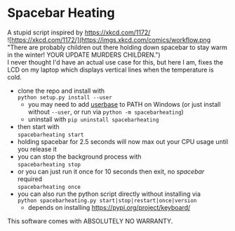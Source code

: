 # Spacebar Heating
A stupid script inspired by https://xkcd.com/1172/  
![https://xkcd.com/1172/](https://imgs.xkcd.com/comics/workflow.png "There are probably children out there holding down spacebar to stay warm in the winter! YOUR UPDATE MURDERS CHILDREN.")  
I never thought I'd have an actual use case for this, but here I am, fixes the LCD on my laptop which displays vertical lines when the temperature is cold.  
- clone the repo and install with  
`python setup.py install --user`
  - you may need to add [userbase](https://docs.python.org/3/library/site.html#site.USER_BASE) to PATH on Windows (or just install without `--user`, or run via `python -m spacebarheating`)  
  - uninstall with `pip uninstall spacebarheating`  
- then start with  
`spacebarheating start`
- holding spacebar for 2.5 seconds will now max out your CPU usage until you release it
- you can stop the background process with  
`spacebarheating stop`
- or you can just run it once for 10 seconds then exit, no *spacebar* required  
`spacebarheating once`
- you can also run the python script directly without installing via  
`python spacebarheating.py start|stop|restart|once|version`
  - depends on installing https://pypi.org/project/keyboard/  

This software comes with ABSOLUTELY NO WARRANTY.
